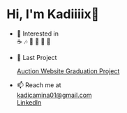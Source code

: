 # Hi, I'm Kadiiiix🌼
- 👀 Interested in  
☕ 🎶 📖 🎥 🍔 🍕
  
- 🚀 Last Project
  
  [Auction Website Graduation Project]([https://github.com/Ilmaooo/testing-project](https://github.com/Kadiiiix/Auction-Website))
  
- 📫 Reach me at  
[kadicamina01@gmail.com](mailto:kadicamina01@gmail.com)    
[LinkedIn](https://www.linkedin.com/in/amina-kadi%C4%87-283063267/)


<!---
Kadiiiix/Kadiiiix is a ✨ special ✨ repository because its `README.md` (this file) appears on your GitHub profile.
You can click the Preview link to take a look at your changes.

👋
--->
